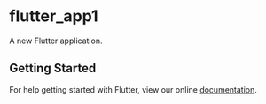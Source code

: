 # flutter_app1

A new Flutter application.

## Getting Started

For help getting started with Flutter, view our online
[documentation](https://flutter.io/).
